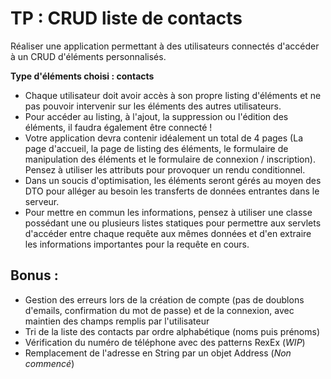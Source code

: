 # TP : CRUD liste de contacts

Réaliser une application permettant à des utilisateurs connectés d'accéder à un CRUD d'éléments personnalisés.

**Type d'éléments choisi : contacts**

- Chaque utilisateur doit avoir accès à son propre listing d'éléments et ne pas pouvoir intervenir sur les éléments des autres utilisateurs.
- Pour accéder au listing, à l'ajout, la suppression ou l'édition des éléments, il faudra également être connecté !
- Votre application devra contenir idéalement un total de 4 pages (La page d'accueil, la page de listing des éléments, le formulaire de manipulation des éléments et le formulaire de connexion / inscription). Pensez à utiliser les attributs pour provoquer un rendu conditionnel.
- Dans un soucis d'optimisation, les éléments seront gérés au moyen des DTO pour alléger au besoin les transferts de données entrantes dans le serveur. 
- Pour mettre en commun les informations, pensez à utiliser une classe possédant une ou plusieurs listes statiques pour permettre aux servlets d'accéder entre chaque requête aux mêmes données et d'en extraire les informations importantes pour la requête en cours.

## Bonus :
- Gestion des erreurs lors de la création de compte (pas de doublons d'emails, confirmation du mot de passe) et de la connexion, avec maintien des champs remplis par l'utilisateur
- Tri de la liste des contacts par ordre alphabétique (noms puis prénoms)
- Vérification du numéro de téléphone avec des patterns RexEx (*WIP*)
- Remplacement de l'adresse en String par un objet Address (*Non commencé*)